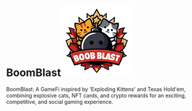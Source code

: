 # BoomBlast![logo created by newbing](./static/logo_192x192.png)
BoomBlast: A GameFi inspired by 'Exploding Kittens' and Texas Hold'em, combining explosive cats, NFT cards, and crypto rewards for an exciting, competitive, and social gaming experience.